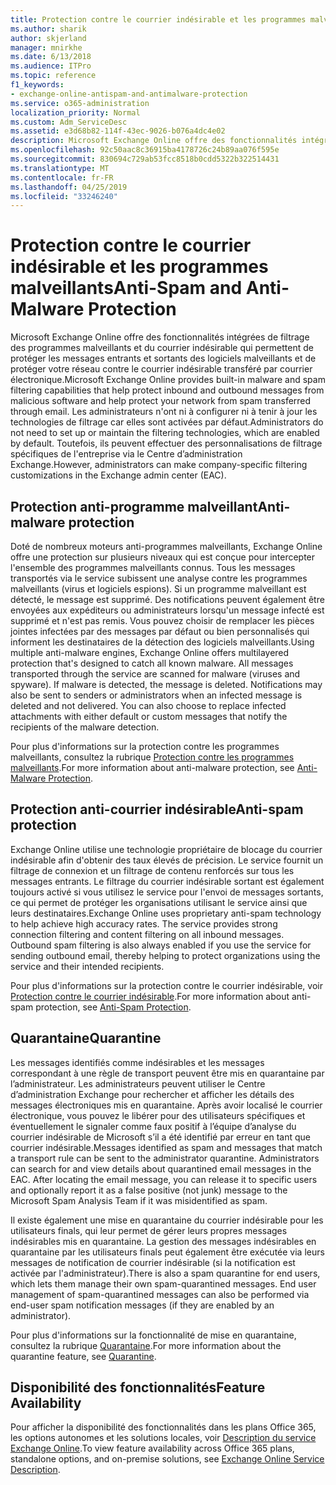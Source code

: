```yaml
---
title: Protection contre le courrier indésirable et les programmes malveillants
ms.author: sharik
author: skjerland
manager: mnirkhe
ms.date: 6/13/2018
ms.audience: ITPro
ms.topic: reference
f1_keywords:
- exchange-online-antispam-and-antimalware-protection
ms.service: o365-administration
localization_priority: Normal
ms.custom: Adm_ServiceDesc
ms.assetid: e3d68b82-114f-43ec-9026-b076a4dc4e02
description: Microsoft Exchange Online offre des fonctionnalités intégrées de filtrage des programmes malveillants et du courrier indésirable qui permettent de protéger les messages entrants et sortants des logiciels malveillants et de protéger votre réseau contre le courrier indésirable transféré par courrier électronique. Les administrateurs n'ont ni à configurer ni à tenir à jour les technologies de filtrage car elles sont activées par défaut. Toutefois, ils peuvent effectuer des personnalisations de filtrage spécifiques de l'entreprise via le Centre d'administration Exchange (CAE).
ms.openlocfilehash: 92c50aac8c36915ba4178726c24b89aa076f595e
ms.sourcegitcommit: 830694c729ab53fcc8518b0cdd5322b322514431
ms.translationtype: MT
ms.contentlocale: fr-FR
ms.lasthandoff: 04/25/2019
ms.locfileid: "33246240"
---
```

# <a name="anti-spam-and-anti-malware-protection"></a><span data-ttu-id="81919-105">Protection contre le courrier indésirable et les programmes malveillants</span><span class="sxs-lookup"><span data-stu-id="81919-105">Anti-Spam and Anti-Malware Protection</span></span>

<span data-ttu-id="81919-106">Microsoft Exchange Online offre des fonctionnalités intégrées de filtrage des programmes malveillants et du courrier indésirable qui permettent de protéger les messages entrants et sortants des logiciels malveillants et de protéger votre réseau contre le courrier indésirable transféré par courrier électronique.</span><span class="sxs-lookup"><span data-stu-id="81919-106">Microsoft Exchange Online provides built-in malware and spam filtering capabilities that help protect inbound and outbound messages from malicious software and help protect your network from spam transferred through email.</span></span> <span data-ttu-id="81919-107">Les administrateurs n'ont ni à configurer ni à tenir à jour les technologies de filtrage car elles sont activées par défaut.</span><span class="sxs-lookup"><span data-stu-id="81919-107">Administrators do not need to set up or maintain the filtering technologies, which are enabled by default.</span></span> <span data-ttu-id="81919-108">Toutefois, ils peuvent effectuer des personnalisations de filtrage spécifiques de l'entreprise via le Centre d’administration Exchange.</span><span class="sxs-lookup"><span data-stu-id="81919-108">However, administrators can make company-specific filtering customizations in the Exchange admin center (EAC).</span></span>
  
## <a name="anti-malware-protection"></a><span data-ttu-id="81919-109">Protection anti-programme malveillant</span><span class="sxs-lookup"><span data-stu-id="81919-109">Anti-malware protection</span></span>

<span data-ttu-id="81919-p103">Doté de nombreux moteurs anti-programmes malveillants, Exchange Online offre une protection sur plusieurs niveaux qui est conçue pour intercepter l'ensemble des programmes malveillants connus. Tous les messages transportés via le service subissent une analyse contre les programmes malveillants (virus et logiciels espions). Si un programme malveillant est détecté, le message est supprimé. Des notifications peuvent également être envoyées aux expéditeurs ou administrateurs lorsqu'un message infecté est supprimé et n'est pas remis. Vous pouvez choisir de remplacer les pièces jointes infectées par des messages par défaut ou bien personnalisés qui informent les destinataires de la détection des logiciels malveillants.</span><span class="sxs-lookup"><span data-stu-id="81919-p103">Using multiple anti-malware engines, Exchange Online offers multilayered protection that's designed to catch all known malware. All messages transported through the service are scanned for malware (viruses and spyware). If malware is detected, the message is deleted. Notifications may also be sent to senders or administrators when an infected message is deleted and not delivered. You can also choose to replace infected attachments with either default or custom messages that notify the recipients of the malware detection.</span></span>
  
<span data-ttu-id="81919-115">Pour plus d'informations sur la protection contre les programmes malveillants, consultez la rubrique [Protection contre les programmes malveillants](https://go.microsoft.com/fwlink/p/?LinkId=271753).</span><span class="sxs-lookup"><span data-stu-id="81919-115">For more information about anti-malware protection, see [Anti-Malware Protection](https://go.microsoft.com/fwlink/p/?LinkId=271753).</span></span>
  
## <a name="anti-spam-protection"></a><span data-ttu-id="81919-116">Protection anti-courrier indésirable</span><span class="sxs-lookup"><span data-stu-id="81919-116">Anti-spam protection</span></span>

<span data-ttu-id="81919-p104">Exchange Online utilise une technologie propriétaire de blocage du courrier indésirable afin d'obtenir des taux élevés de précision. Le service fournit un filtrage de connexion et un filtrage de contenu renforcés sur tous les messages entrants. Le filtrage du courrier indésirable sortant est également toujours activé si vous utilisez le service pour l'envoi de messages sortants, ce qui permet de protéger les organisations utilisant le service ainsi que leurs destinataires.</span><span class="sxs-lookup"><span data-stu-id="81919-p104">Exchange Online uses proprietary anti-spam technology to help achieve high accuracy rates. The service provides strong connection filtering and content filtering on all inbound messages. Outbound spam filtering is also always enabled if you use the service for sending outbound email, thereby helping to protect organizations using the service and their intended recipients.</span></span>
  
<span data-ttu-id="81919-120">Pour plus d'informations sur la protection contre le courrier indésirable, voir [Protection contre le courrier indésirable](https://support.office.com/en-us/article/Office-365-Email-Anti-Spam-Protection-6a601501-a6a8-4559-b2e7-56b59c96a586?ui=en-US&amp;rs=en-US&amp;ad=US).</span><span class="sxs-lookup"><span data-stu-id="81919-120">For more information about anti-spam protection, see [Anti-Spam Protection](https://support.office.com/en-us/article/Office-365-Email-Anti-Spam-Protection-6a601501-a6a8-4559-b2e7-56b59c96a586?ui=en-US&amp;rs=en-US&amp;ad=US).</span></span>
  
## <a name="quarantine"></a><span data-ttu-id="81919-121">Quarantaine</span><span class="sxs-lookup"><span data-stu-id="81919-121">Quarantine</span></span>

<span data-ttu-id="81919-p105">Les messages identifiés comme indésirables et les messages correspondant à une règle de transport peuvent être mis en quarantaine par l’administrateur. Les administrateurs peuvent utiliser le Centre d’administration Exchange pour rechercher et afficher les détails des messages électroniques mis en quarantaine. Après avoir localisé le courrier électronique, vous pouvez le libérer pour des utilisateurs spécifiques et éventuellement le signaler comme faux positif à l’équipe d’analyse du courrier indésirable de Microsoft s’il a été identifié par erreur en tant que courrier indésirable.</span><span class="sxs-lookup"><span data-stu-id="81919-p105">Messages identified as spam and messages that match a transport rule can be sent to the administrator quarantine. Administrators can search for and view details about quarantined email messages in the EAC. After locating the email message, you can release it to specific users and optionally report it as a false positive (not junk) message to the Microsoft Spam Analysis Team if it was misidentified as spam.</span></span>
  
<span data-ttu-id="81919-p106">Il existe également une mise en quarantaine du courrier indésirable pour les utilisateurs finals, qui leur permet de gérer leurs propres messages indésirables mis en quarantaine. La gestion des messages indésirables en quarantaine par les utilisateurs finals peut également être exécutée via leurs messages de notification de courrier indésirable (si la notification est activée par l'administrateur).</span><span class="sxs-lookup"><span data-stu-id="81919-p106">There is also a spam quarantine for end users, which lets them manage their own spam-quarantined messages. End user management of spam-quarantined messages can also be performed via end-user spam notification messages (if they are enabled by an administrator).</span></span>
  
<span data-ttu-id="81919-127">Pour plus d'informations sur la fonctionnalité de mise en quarantaine, consultez la rubrique [Quarantaine](https://go.microsoft.com/fwlink/p/?LinkId=271755).</span><span class="sxs-lookup"><span data-stu-id="81919-127">For more information about the quarantine feature, see [Quarantine](https://go.microsoft.com/fwlink/p/?LinkId=271755).</span></span>
  
## <a name="feature-availability"></a><span data-ttu-id="81919-128">Disponibilité des fonctionnalités</span><span class="sxs-lookup"><span data-stu-id="81919-128">Feature Availability</span></span>

<span data-ttu-id="81919-129">Pour afficher la disponibilité des fonctionnalités dans les plans Office 365, les options autonomes et les solutions locales, voir [Description du service Exchange Online](exchange-online-service-description.md).</span><span class="sxs-lookup"><span data-stu-id="81919-129">To view feature availability across Office 365 plans, standalone options, and on-premise solutions, see [Exchange Online Service Description](exchange-online-service-description.md).</span></span>
  

